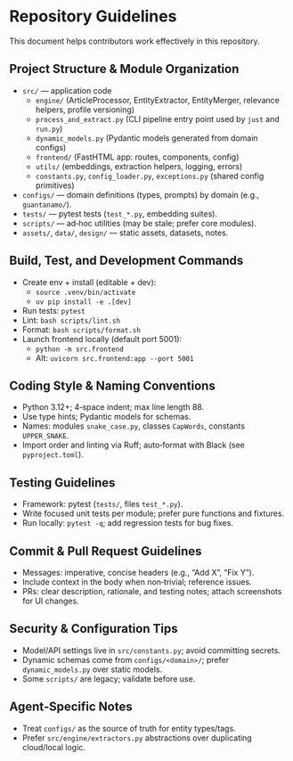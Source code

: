 # Repository Guidelines

This document helps contributors work effectively in this repository.

## Project Structure & Module Organization
- `src/` — application code
  - `engine/` (ArticleProcessor, EntityExtractor, EntityMerger, relevance helpers, profile versioning)
  - `process_and_extract.py` (CLI pipeline entry point used by `just` and `run.py`)
  - `dynamic_models.py` (Pydantic models generated from domain configs)
  - `frontend/` (FastHTML app: routes, components, config)
  - `utils/` (embeddings, extraction helpers, logging, errors)
  - `constants.py`, `config_loader.py`, `exceptions.py` (shared config primitives)
- `configs/` — domain definitions (types, prompts) by domain (e.g., `guantanamo/`).
- `tests/` — pytest tests (`test_*.py`, embedding suites).
- `scripts/` — ad‑hoc utilities (may be stale; prefer core modules).
- `assets/`, `data/`, `design/` — static assets, datasets, notes.

## Build, Test, and Development Commands
- Create env + install (editable + dev):
  - `source .venv/bin/activate`
  - `uv pip install -e .[dev]`
- Run tests: `pytest`
- Lint: `bash scripts/lint.sh`
- Format: `bash scripts/format.sh`
- Launch frontend locally (default port 5001):
  - `python -m src.frontend`
  - Alt: `uvicorn src.frontend:app --port 5001`

## Coding Style & Naming Conventions
- Python 3.12+; 4‑space indent; max line length 88.
- Use type hints; Pydantic models for schemas.
- Names: modules `snake_case.py`, classes `CapWords`, constants `UPPER_SNAKE`.
- Import order and linting via Ruff; auto‑format with Black (see `pyproject.toml`).

## Testing Guidelines
- Framework: pytest (`tests/`, files `test_*.py`).
- Write focused unit tests per module; prefer pure functions and fixtures.
- Run locally: `pytest -q`; add regression tests for bug fixes.

## Commit & Pull Request Guidelines
- Messages: imperative, concise headers (e.g., “Add X”, “Fix Y”).
- Include context in the body when non‑trivial; reference issues.
- PRs: clear description, rationale, and testing notes; attach screenshots for UI changes.

## Security & Configuration Tips
- Model/API settings live in `src/constants.py`; avoid committing secrets.
- Dynamic schemas come from `configs/<domain>/`; prefer `dynamic_models.py` over static models.
- Some `scripts/` are legacy; validate before use.

## Agent‑Specific Notes
- Treat `configs/` as the source of truth for entity types/tags.
- Prefer `src/engine/extractors.py` abstractions over duplicating cloud/local logic.
